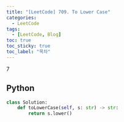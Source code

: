 ```yaml
---
title: "[LeetCode] 709. To Lower Case"
categories:
  - LeetCode
tags:
  - [LeetCode, Blog]
toc: true
toc_sticky: true
toc_label: "목차"
---
```

7
## Python
~~~python
class Solution:
    def toLowerCase(self, s: str) -> str:
        return s.lower()
~~~